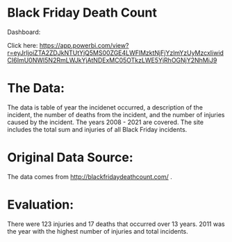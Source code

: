 # Black Friday Death Count


Dashboard:

Click here: https://app.powerbi.com/view?r=eyJrIjoiZTA2ZDJkNTUtYjQ5MS00ZGE4LWFlMzktNjFjYzlmYzUyMzcxIiwidCI6ImU0NWI5N2RmLWJkYjAtNDExMC05OTkzLWE5YjRhOGNjY2NhMiJ9


# The Data: 

The data is table of year the incidenet occurred, a description of the incident, the number of deaths from the incident, and the number of injuries caused by the incident. The years 2008 - 2021 are covered. The site includes the total sum and injuries of all Black Friday incidents. 


# Original Data Source: 

The data comes from http://blackfridaydeathcount.com/ . 

# Evaluation: 

There were 123 injuries and 17 deaths that occurred over 13 years. 2011 was the year with the highest number of injuries and total incidents. 
